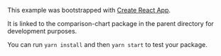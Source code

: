 This example was bootstrapped with [Create React App](https://github.com/facebook/create-react-app).

It is linked to the comparison-chart package in the parent directory for development purposes.

You can run `yarn install` and then `yarn start` to test your package.
